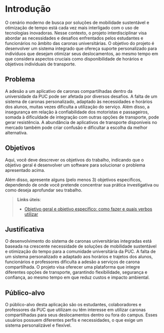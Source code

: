 # Introdução

O cenário moderno de busca por soluções de mobilidade sustentável e otimização de tempo está cada vez mais interligado com o uso de tecnologias inovadoras. Nesse contexto, o projeto interdisciplinar visa abordar as necessidades e desafios enfrentados pelos estudantes e funcionários no âmbito das caronas universitárias. O objetivo do projeto é desenvolver um sistema integrado que ofereça suporte personalizado para indivíduos que desejam otimizar seus deslocamentos, ao mesmo tempo em que considera aspectos cruciais como disponibilidade de horários e objetivos individuais de transporte.

## Problema
A adesão a um aplicativo de caronas compartilhadas dentro da universidade da PUC pode ser afetada por diversos desafios. A falta de um sistema de caronas personalizado, adaptado às necessidades e horários dos alunos, muitas vezes dificulta a utilização do serviço. Além disso, a insegurança em relação à confiabilidade dos motoristas e passageiros, somada à dificuldade de integração com outras opções de transporte, pode gerar resistência. A abundância de aplicativos de transporte disponíveis no mercado também pode criar confusão e dificultar a escolha da melhor alternativa.


## Objetivos

Aqui, você deve descrever os objetivos do trabalho, indicando que o objetivo geral é desenvolver um software para solucionar o problema apresentado acima.

Além disso, apresente alguns (pelo menos 3) objetivos específicos, dependendo de onde você pretende concentrar sua prática investigativa ou como deseja aprofundar seu trabalho.
 
> **Links úteis**:
> - [Objetivo geral e objetivo específico: como fazer e quais verbos utilizar](https://blog.mettzer.com/diferenca-entre-objetivo-geral-e-objetivo-especifico/)

## Justificativa

O desenvolvimento do sistema de caronas universitárias integradas está baseada na crescente necessidade de soluções de mobilidade sustentável e otimização do tempo para a comunidade universitária da PUC. A falta de um sistema personalizado e adaptado aos horários e trajetos dos alunos, funcionários e professores dificulta a adesão a serviços de carona compartilhada. O projeto visa oferecer uma plataforma que integre diferentes opções de transporte, garantindo flexibilidade, segurança e confiança, ao mesmo tempo em que reduz custos e impacto ambiental.

## Público-alvo

O público-alvo desta aplicação são os estudantes, colaboradores e professores da PUC que utilizam ou têm interesse em utilizar caronas compartilhadas para seus deslocamentos dentro ou fora do campus. Esses usuários possuem diferentes perfis e necessidades, o que exige um sistema personalizável e flexível.

